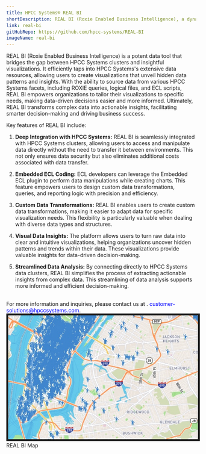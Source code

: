 ```yaml
---
title: HPCC Systems® REAL BI
shortDescription: REAL BI (Roxie Enabled Business Intelligence), a dynamic and powerful data tool, plays a pivotal role in bridging the gap between data stored in HPCC clusters and insightful visualizations. This innovative solution provides organizations with the means to harness the wealth of information within their HPCC data repositories effectively.
link: real-bi
gitHubRepo: https://github.com/hpcc-systems/REAL-BI
imageName: real-bi
---
```


REAL BI (Roxie Enabled Business Intelligence) is a potent data tool that bridges the gap between HPCC Systems clusters and insightful visualizations. It efficiently taps into HPCC Systems's extensive data resources, allowing users to create visualizations that unveil hidden data patterns and insights. With the ability to source data from various HPCC Systems facets, including ROXIE queries, logical files, and ECL scripts, REAL BI empowers organizations to tailor their visualizations to specific needs, making data-driven decisions easier and more informed. Ultimately, REAL BI transforms complex data into actionable insights, facilitating smarter decision-making and driving business success.

Key features of REAL BI include:

1. **Deep Integration with HPCC Systems:** REAL BI is seamlessly integrated with HPCC Systems clusters, allowing users to access and manipulate data directly without the need to transfer it between environments. This not only ensures data security but also eliminates additional costs associated with data transfer.

2. **Embedded ECL Coding:** ECL developers can leverage the Embedded ECL plugin to perform data manipulations while creating charts. This feature empowers users to design custom data transformations, queries, and reporting logic with precision and efficiency.

3. **Custom Data Transformations:** REAL BI enables users to create custom data transformations, making it easier to adapt data for specific visualization needs. This flexibility is particularly valuable when dealing with diverse data types and structures.

4. **Visual Data Insights:** The platform allows users to turn raw data into clear and intuitive visualizations, helping organizations uncover hidden patterns and trends within their data. These visualizations provide valuable insights for data-driven decision-making.

5. **Streamlined Data Analysis:** By connecting directly to HPCC Systems data clusters, REAL BI simplifies the process of extracting actionable insights from complex data. This streamlining of data analysis supports more informed and efficient decision-making.

</br>
For more information and inquiries, please contact us at . <span style="color:blue">customer-solutions@hpccsystems.com</span>.

<img src="../images/RealbiMap.JPG" alt="" title="REAL BI Map" border= "5px solid #191919;"/> 
<figcaption>REAL BI Map</figcaption>

